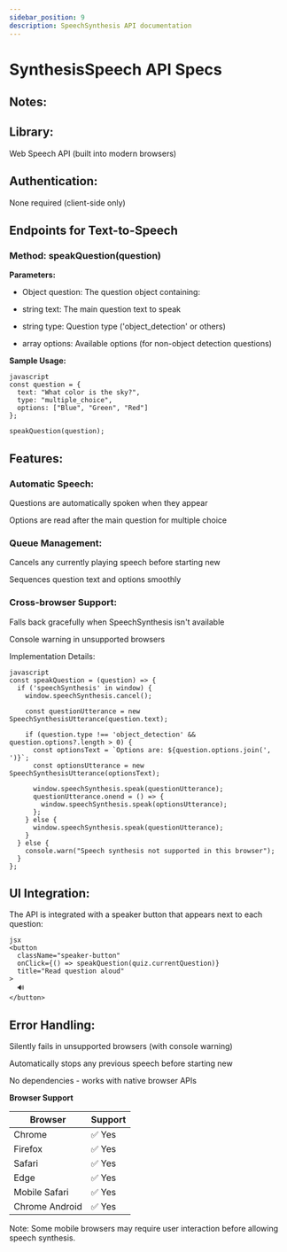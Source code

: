 ```yaml
---
sidebar_position: 9
description: SpeechSynthesis API documentation
---
```


# SynthesisSpeech API Specs

## Notes:

## Library:
Web Speech API (built into modern browsers)

## Authentication:
None required (client-side only)


## Endpoints for Text-to-Speech

### Method: speakQuestion(question)

**Parameters:**

- Object question: The question object containing:

- string text: The main question text to speak

- string type: Question type ('object_detection' or others)

- array options: Available options (for non-object detection questions)

**Sample Usage:**
```
javascript
const question = {
  text: "What color is the sky?",
  type: "multiple_choice",
  options: ["Blue", "Green", "Red"]
};

speakQuestion(question);
```

## Features:

### Automatic Speech:

Questions are automatically spoken when they appear

Options are read after the main question for multiple choice

### Queue Management:

Cancels any currently playing speech before starting new

Sequences question text and options smoothly

### Cross-browser Support:

Falls back gracefully when SpeechSynthesis isn't available

Console warning in unsupported browsers

Implementation Details:

```
javascript
const speakQuestion = (question) => {
  if ('speechSynthesis' in window) {
    window.speechSynthesis.cancel();
    
    const questionUtterance = new SpeechSynthesisUtterance(question.text);
    
    if (question.type !== 'object_detection' && question.options?.length > 0) {
      const optionsText = `Options are: ${question.options.join(', ')}`;
      const optionsUtterance = new SpeechSynthesisUtterance(optionsText);

      window.speechSynthesis.speak(questionUtterance);
      questionUtterance.onend = () => {
        window.speechSynthesis.speak(optionsUtterance);
      };
    } else {
      window.speechSynthesis.speak(questionUtterance);
    }
  } else {
    console.warn("Speech synthesis not supported in this browser");
  }
};

```

## UI Integration:

The API is integrated with a speaker button that appears next to each question:

```
jsx
<button
  className="speaker-button"
  onClick={() => speakQuestion(quiz.currentQuestion)}
  title="Read question aloud"
>
  🔊
</button>
```

## Error Handling:
Silently fails in unsupported browsers (with console warning)

Automatically stops any previous speech before starting new

No dependencies - works with native browser APIs

**Browser Support**

| **Browser**   | **Support**   |
| ------------- | ------------- |
| Chrome| ✅ Yes|
| Firefox | ✅ Yes|
| Safari| ✅ Yes|
| Edge| ✅ Yes|
|Mobile Safari| ✅ Yes|
|Chrome Android| ✅ Yes|

Note: Some mobile browsers may require user interaction before allowing speech synthesis.